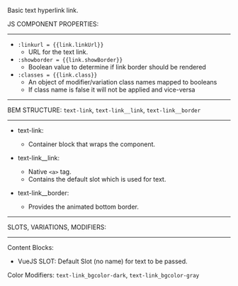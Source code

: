 Basic text hyperlink link.

JS COMPONENT PROPERTIES:
___ 
* `:linkurl = {{link.linkUrl}}`
  * URL for the text link. 
* `:showborder = {{link.showBorder}}`
  * Boolean value to determine if link border should be rendered 
* `:classes = {{link.class}}`
  * An object of modifier/variation class names mapped to booleans
  * If class name is false it will not be applied and vice-versa

___
BEM STRUCTURE: `text-link`, `text-link__link`, `text-link__border`
___

* text-link:
  * Container block that wraps the component.

* text-link__link:
  * Native `<a>` tag. 
  * Contains the default slot which is used for text.

* text-link__border:
  * Provides the animated bottom border.

___
SLOTS, VARIATIONS, MODIFIERS:
___

Content Blocks:
* VueJS SLOT: Default Slot (no name) for text to be passed. 

Color Modifiers: `text-link_bgcolor-dark`, `text-link_bgcolor-gray`


